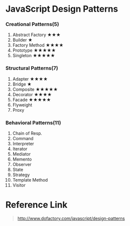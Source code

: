 # JavaScript Design Patterns
### Creational Patterns(5)
1. Abstract Factory ★★★
2. Builder ★
3. Factory Method ★★★★
4. Prototype ★★★★★
5. Singleton ★★★★★

### Structural Patterns(7)
1. Adapter ★★★★
2. Bridge ★
3. Composite ★★★★★
4. Decorator ★★★★
5. Facade ★★★★★
6. Flyweight
7. Proxy

### Behavioral Patterns(11)
1. Chain of Resp.
2. Command
3. Interpreter
4. Iterator
5. Mediator
6. Memento
7. Observer
8. State
9. Strategy
10. Template Method
11. Visitor

# Reference Link
> http://www.dofactory.com/javascript/design-patterns